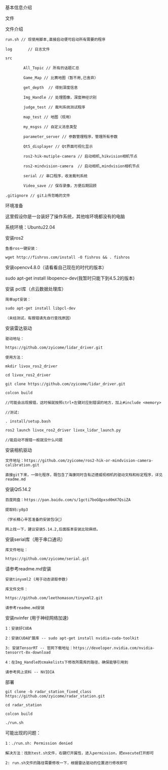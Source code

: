 基本信息介绍

文件

文件介绍

	run.sh // 现使用脚本,直接启动便可启动所有需要的程序
	
	log       // 日志文件
	
	src
	
        	All_Topic // 所有的话题汇总
        	
        	Game_Map // 比赛地图（暂不用,已舍弃）
        	
        	get_depth  // 得到深度信息
        	
        	Img_Handle // 处理图像，深度神经识别
        	
        	judge_test // 裁判系统测试程序
        	
        	map_test // 地图（现用）
        	
        	my_msgss // 自定义消息类型
        	
        	parameter_server // 参数管理程序，管理所有参数
        	
        	Qt5_displayer // Qt界面可视化显示
        	
        	ros2-hik-mutiple-camera // 启动相机,hikvision相机节点
        	
        	ros2-mindvision-camera  // 启动相机,mindvision相机节点
        	
        	serial // 串口程序，收发裁判系统
        	
        	Video_save // 保存录像，方便后期回顾
        	
 	.gitignore // git上传忽略的文件
 	
 	
环境准备

这里假设你是一台装好了操作系统，其他啥环境都没有的电脑

系统环境：Ubuntu22.04

安装ros2

	鱼香ros一键安装：
	
	wget http://fishros.com/install -O fishros && . fishros
	
安装opencv4.8.0（请看看自己现在的时代的版本）

sudo apt-get install libopencv-dev(我暂时只能下到4.5.2的版本)

安装 pcl库（点云数据处理库）

	简单apt安装：
	
	sudo apt-get install libpcl-dev
	
	（未经测试，有报错请先自行查找原因）
	
安装雷达驱动

	驱动地址：
	
	https://github.com/zyicome/lidar_driver.git
	
	使用方法：
	
	mkdir livox_ros2_driver
	
	cd livox_ros2_driver
	
	git clone https://github.com/zyicome/lidar_driver.git
	
	colcon build
	
	//可能会出现报错，这时候就按照ctrl+左键对应到错误的地方，加上#include <memory>
	
	//测试:
	
	. install/setup.bash
	
	ros2 launch livox_ros2_driver livox_lidar_launch.py
	
	//能启动不报错一般就没什么问题
	
安装相机驱动

	文件地址：https://github.com/zyicome/ros2-hik-or-mindvision-camera-calibration.git
	
	直接git下来，一体化程序，既包含了海康同时含有迈德威视相机的驱动文档和标定程序，详见readme.md
	
安装Qt5.14.2

	百度网盘：https://pan.baidu.com/s/1gcti7boGQpxsd0mX7QsiZA 
	
	提取码:y8p3
	
	（学长精心辛苦准备的安装包😘🥺）
	
	网上找一下，建议安装5.14.2,后面版本安装比较麻烦。
	
安装serial库（用于串口通讯）

	库文件地址：
	
	https://github.com/zyicome/serial.git
	
请参考readme.md安装

	安装tinyxml2 (用于动态读取参数)
	
	库文件文件：
	
	https://github.com/leethomason/tinyxml2.git
	
	请参考readme.md安装
	
安装nvinfer (用于神经网络加速)

	1：安装好CUDA

	2：安装CUDA扩展库 -- sudo apt-get install nvidia-cuda-toolkit

	3: 安装TensorRT -- 官网下载地址：https://developer.nvidia.com/nvidia-tensorrt-8x-download

	4：在Img_Handle的cmakelists下修改所需库的路径，确保能够引用到

	请参考网上资料 -- NVIDIA
	
	
部署

	git clone -b radar_station_fixed_class https://github.com/zyicome/radar_station.git
	
	cd radar_station
	
	colcon build
	
	./run.sh
	
可能出现的问题：

	1：./run.sh: Permission denied
	
   	解决方法：找到test.sh文件，右键打开属性，进入permission，把execute打开即可
   	
	2: run.sh文件的路径需要修改一下，根据雷达驱动的位置进行修改即可
	
